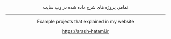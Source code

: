 <div dir="rtl" align="center">
تمامی پروژه های شرح داده شده در وب سایت
</div>

---

<div dir="rtl" align="center">
Example projects that explained in my website
  
  https://arash-hatami.ir
</div>
